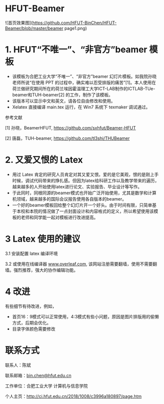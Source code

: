 # HFUT-Beamer

![首页效果图](https://github.com/HFUT-BinChen/HFUT-Beamer/blob/master/beamer page1.png)

# 1. HFUT“不唯一”、“非官方”beamer 模板
- 该模板为合肥工业大学“不唯一”、“非官方”beamer 幻灯片模板。如我院孙晓老师所说“在使用 PPT 的过程中，确实难以忍受排版的痛苦”[1]。本人使用在荷兰做研究期间所在的荷兰埃因霍温理工大学ICT-LAB制作的ICTLAB-TUe-beamer和TUH-beamer[2] 的工作，制作了该模板。
- 该版本可以显示中文和英文，请各位自由修改和使用。
- Xelatex 直接编译 main.tex 运行，在 Win7 系统下 texmaker 调试通过。
 
参考文献

[1] 孙晓，Beamer­HFUT, https://github.com/sxhfut/Beamer-HFUT

[2] 唐磊，TUH-beamer, https://github.com/tl3shi/THUBeamer

# 2. 又爱又恨的 Latex
- 用过 Latex 肯定的研究人员肯定对其又爱又恨。爱的是它美观，恨的是刚上手时候，调试代码带来的挣扎感。但因为latex给科研工作以及教学带来的遍历，越来越多的人开始使用latex进行论文、实验报告、毕业设计等写作。
- 于此同时，同根同源的beamer模式也开始广泛开始使用，尤其是数学和计算机领域，越来越多的国际会议报告使用各自版本的beamer。
- 一个好的beamer模板回给整个幻灯片开一个好头。由于时间有限，只简单基于本校和本院的情况做了一点封面设计和内容格式的定义，所以希望使用该模板的老师和同学能一起对模板进行改进提高。
   
# 3 Latex 使用的建议
3.1 安装配置 latex 编译环境

3.2 或使用在线编译器 www.overleaf.com, 该网站注册需要翻墙，使用不需要翻墙。强烈推荐，强大的协作编辑功能。

# 4 改进
有些细节有待改进，例如，
- 首页16：9模式可以正常使用，4:3模式有些小问题，原因是图片排版用的偷懒方式，后期会优化。
- 目录字体颜色需要修改

# 联系方式
联系人：陈斌

联系邮箱：bin.chen@hfut.edu.cn

工作单位：合肥工业大学 计算机与信息学院 

个人主页：http://ci.hfut.edu.cn/2018/1008/c3996a180897/page.htm
